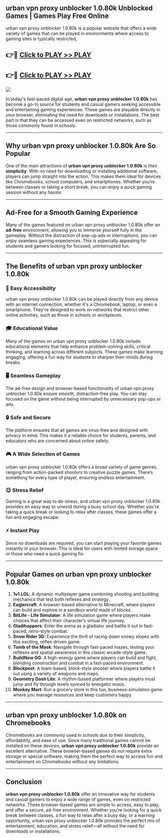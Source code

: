 ## urban vpn proxy unblocker 1.0.80k Unblocked Games | Games Play Free Online

urban vpn proxy unblocker 1.0.80k is a popular website that offers a wide variety of games that can be played in environments where access to gaming sites is typically restricted,


## 👉🔴 [Click to PLAY >> PLAY](http://freeplayer.one?title=urban_vpn_proxy_unblocker_1.0.80k&ref=19D)

## 👉🔴 [Click to PLAY >> PLAY](http://freeplayer.one?title=urban_vpn_proxy_unblocker_1.0.80k&ref=19D)


<a href="http://freeplayer.one?title=urban_vpn_proxy_unblocker_1.0.80k&ref=19D"><img src="https://clearcache.store/games.png"></a>

In today's fast-paced digital age, **urban vpn proxy unblocker 1.0.80k** has become a go-to source for students and casual gamers seeking accessible and entertaining gaming experiences. These games are playable directly in your browser, eliminating the need for downloads or installations. The best part is that they can be accessed even on restricted networks, such as those commonly found in schools.

---

## **Why urban vpn proxy unblocker 1.0.80k Are So Popular**

One of the main attractions of **urban vpn proxy unblocker 1.0.80k** is their **simplicity**. With no need for downloading or installing additional software, players can jump straight into the action. This makes them ideal for devices like Chromebooks, school computers, and smartphones. Whether you’re between classes or taking a short break, you can enjoy a quick gaming session without any hassle.

---

## **Ad-Free for a Smooth Gaming Experience**

Many of the games featured on urban vpn proxy unblocker 1.0.80k offer an **ad-free** environment, allowing you to immerse yourself fully in the gameplay. Without the distraction of pop-up ads or interruptions, you can enjoy seamless gaming experiences. This is especially appealing for students and gamers looking for focused, uninterrupted fun.

---

## **The Benefits of urban vpn proxy unblocker 1.0.80k**

### 🚪 **Easy Accessibility**
urban vpn proxy unblocker 1.0.80k can be played directly from any device with an internet connection, whether it's a Chromebook, laptop, or even a smartphone. They're designed to work on networks that restrict other online activities, such as those in schools or workplaces.

### 🎓 **Educational Value**
Many of the games on urban vpn proxy unblocker 1.0.80k include educational elements that help enhance problem-solving skills, critical thinking, and learning across different subjects. These games make learning engaging, offering a fun way for students to sharpen their minds during breaks.

### 🖥️ **Seamless Gameplay**
The ad-free design and browser-based functionality of urban vpn proxy unblocker 1.0.80k ensure smooth, distraction-free play. You can stay focused on the game without being interrupted by unnecessary pop-ups or ads.

### 🔒 **Safe and Secure**
The platform ensures that all games are virus-free and designed with privacy in mind. This makes it a reliable choice for students, parents, and educators who are concerned about online safety.

### 🎮 **A Wide Selection of Games**
urban vpn proxy unblocker 1.0.80k offers a broad variety of game genres, ranging from action-packed shooters to creative puzzle games. There’s something for every type of player, ensuring endless entertainment.

### 😌 **Stress Relief**
Gaming is a great way to de-stress, and urban vpn proxy unblocker 1.0.80k provides an easy way to unwind during a busy school day. Whether you're taking a quick break or looking to relax after classes, these games offer a fun and engaging escape.

### ⚡ **Instant Play**
Since no downloads are required, you can start playing your favorite games instantly in your browser. This is ideal for users with limited storage space or those who need a quick gaming fix.

---

## **Popular Games on urban vpn proxy unblocker 1.0.80k**

1. **1v1.LOL**: A dynamic multiplayer game combining shooting and building mechanics that test both reflexes and strategy.
2. **Eaglercraft**: A browser-based alternative to Minecraft, where players can build and explore in a sandbox world made of blocks.
3. **BitLife - Life Simulator**: A life simulation game where players make choices that affect their character’s virtual life journey.
4. **Gladihoppers**: Enter the arena as a gladiator and battle it out in fast-paced, retro-style combat.
5. **Snow Rider 3D**: Experience the thrill of racing down snowy slopes with this exciting, reflex-driven game.
6. **Tomb of the Mask**: Navigate through fast-paced mazes, testing your reflexes and spatial awareness in this classic arcade-style game.
7. **BuildNow GG**: A high-energy game where players can build and fight, blending construction and combat in a fast-paced environment.
8. **Blockpost**: A team-based, block-style shooter where players battle it out using a variety of weapons and maps.
9. **Geometry Dash Lite**: A rhythm-based platformer where players must jump and fly through levels synced to energetic music.
10. **Monkey Mart**: Run a grocery store in this fun, business-simulation game where you manage resources and keep customers happy.

---

## **urban vpn proxy unblocker 1.0.80k on Chromebooks**

Chromebooks are commonly used in schools due to their simplicity, affordability, and ease of use. Since many traditional games cannot be installed on these devices, **urban vpn proxy unblocker 1.0.80k** provide an excellent alternative. These browser-based games do not require extra storage or special software, making them the perfect way to access fun and entertainment on Chromebooks without any limitations.

---

## **Conclusion**

**urban vpn proxy unblocker 1.0.80k** offer an innovative way for students and casual gamers to enjoy a wide range of games, even on restricted networks. These browser-based games are simple to access, easy to play, and offer a secure, ad-free environment. Whether you’re looking for a quick break between classes, a fun way to relax after a busy day, or a learning opportunity, urban vpn proxy unblocker 1.0.80k provides the perfect mix of entertainment, education, and stress relief—all without the need for downloads or installations.
